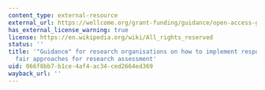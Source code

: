 ```yaml
---
content_type: external-resource
external_url: https://wellcome.org/grant-funding/guidance/open-access-guidance/research-organisations-how-implement-responsible-and-fair-approaches-research
has_external_license_warning: true
license: https://en.wikipedia.org/wiki/All_rights_reserved
status: ''
title: '"Guidance" for research organisations on how to implement responsible and
  fair approaches for research assessment'
uid: 066f8bb7-b1ce-4af4-ac34-ced2664ed369
wayback_url: ''
---
```

